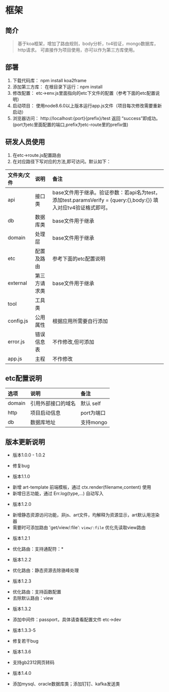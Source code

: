 # 框架 #
## 简介 ##
> 基于koa框架，增加了路由规则，body分析，tv4验证，mongo数据库，http请求。
> 可直接作为项目使用，亦可以作为第三方库使用。

## 部署 ##
1. 下载代码库： npm install koa2frame
2. 添加第三方库： 在根目录下运行：npm install
3. 修改配置： etc->env.js里面指向的etc下文件的配置（参考下面的etc配置说明）
4. 启动项目： 使用node8.6.0以上版本运行app.js文件（项目每次修改需要重新启动）
5. 浏览器访问： http://localhost:{port}{prefix}/test 返回 “success”即成功。(port为etc里面配置的端口,prefix为etc-route里的prefix值)

## 研发人员使用 ##
1. 在etc->route.js配置路由
2. 在对应路径下写对应的方法,即可访问。默认如下：

|文件夹/文件|说明|备注|
|:--    |:--   |:-- |
|api| 接口类|base文件用于继承。验证参数：若api名为test，添加test.paramsVerify = {query:{},body:{}} 填入对应tv4验证格式即可。|
|db| 数据库类|base文件用于继承|
|domain| 处理层|base文件用于继承|
|etc| 配置及路由|参考下面的etc配置说明
|external| 第三方请求类|base文件用于继承|
|tool| 工具类|
|config.js| 公用属性|根据应用所需要自行添加|
|error.js| 错误信息表|不作修改,但可添加|
|app.js| 主程|不作修改|

## etc配置说明 ##

|选项|说明|备注|
|:--    |:--   |:-- |
|domain| 引用外部接口的域名 | 默认 self
|http| 项目启动信息 | port为端口
|db| 数据库地址 | 支持mongo

## 版本更新说明 ##
+ 版本1.0.0 - 1.0.2
 - 修复bug
+ 版本1.1.0
 - 新增 art-template 前端模板，通过 ctx.render(filename,content) 使用
 - 新增日志功能，通过 Err.log(type,...) 自动写入
+ 版本1.2.0
 - 新增静态资源访问功能，非js、art文件，均解释为资源显示，art默认用渲染器
 - 需要时可添加路由 'get/view/:file':  `view/:file`  优化先读取view路由
+ 版本1.2.1
 - 优化路由：支持通配符：*
+ 版本1.2.2
 - 优化路由：静态资源去除骆峰处理
+ 版本1.2.3
 - 优化路由：支持函数配置
 - 去除默认路由：view
+ 版本1.3.2
 - 添加中间件：passport，具体请查看配置文件 etc->dev
+ 版本1.3.3-5
 - 修复若干bug
+ 版本1.3.6
 - 支持gb2312网页转码
+ 版本1.4.0
 - 添加mysql、oracle数据库类；添加钉钉、kafka发送类